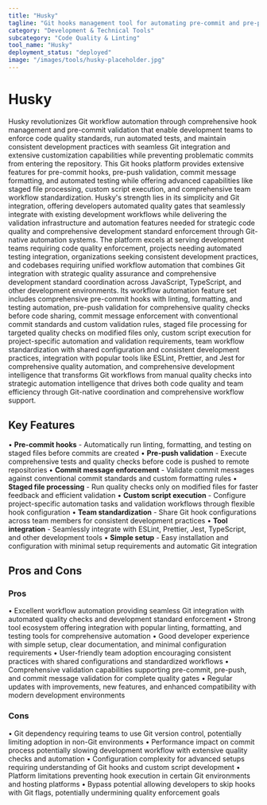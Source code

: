 ```yaml
---
title: "Husky"
tagline: "Git hooks management tool for automating pre-commit and pre-push workflows"
category: "Development & Technical Tools"
subcategory: "Code Quality & Linting"
tool_name: "Husky"
deployment_status: "deployed"
image: "/images/tools/husky-placeholder.jpg"
---
```


# Husky

Husky revolutionizes Git workflow automation through comprehensive hook management and pre-commit validation that enable development teams to enforce code quality standards, run automated tests, and maintain consistent development practices with seamless Git integration and extensive customization capabilities while preventing problematic commits from entering the repository. This Git hooks platform provides extensive features for pre-commit hooks, pre-push validation, commit message formatting, and automated testing while offering advanced capabilities like staged file processing, custom script execution, and comprehensive team workflow standardization. Husky's strength lies in its simplicity and Git integration, offering developers automated quality gates that seamlessly integrate with existing development workflows while delivering the validation infrastructure and automation features needed for strategic code quality and comprehensive development standard enforcement through Git-native automation systems. The platform excels at serving development teams requiring code quality enforcement, projects needing automated testing integration, organizations seeking consistent development practices, and codebases requiring unified workflow automation that combines Git integration with strategic quality assurance and comprehensive development standard coordination across JavaScript, TypeScript, and other development environments. Its workflow automation feature set includes comprehensive pre-commit hooks with linting, formatting, and testing automation, pre-push validation for comprehensive quality checks before code sharing, commit message enforcement with conventional commit standards and custom validation rules, staged file processing for targeted quality checks on modified files only, custom script execution for project-specific automation and validation requirements, team workflow standardization with shared configuration and consistent development practices, integration with popular tools like ESLint, Prettier, and Jest for comprehensive quality automation, and comprehensive development intelligence that transforms Git workflows from manual quality checks into strategic automation intelligence that drives both code quality and team efficiency through Git-native coordination and comprehensive workflow support.

## Key Features

• **Pre-commit hooks** - Automatically run linting, formatting, and testing on staged files before commits are created
• **Pre-push validation** - Execute comprehensive tests and quality checks before code is pushed to remote repositories
• **Commit message enforcement** - Validate commit messages against conventional commit standards and custom formatting rules
• **Staged file processing** - Run quality checks only on modified files for faster feedback and efficient validation
• **Custom script execution** - Configure project-specific automation tasks and validation workflows through flexible hook configuration
• **Team standardization** - Share Git hook configurations across team members for consistent development practices
• **Tool integration** - Seamlessly integrate with ESLint, Prettier, Jest, TypeScript, and other development tools
• **Simple setup** - Easy installation and configuration with minimal setup requirements and automatic Git integration

## Pros and Cons

### Pros
• Excellent workflow automation providing seamless Git integration with automated quality checks and development standard enforcement
• Strong tool ecosystem offering integration with popular linting, formatting, and testing tools for comprehensive automation
• Good developer experience with simple setup, clear documentation, and minimal configuration requirements
• User-friendly team adoption encouraging consistent practices with shared configurations and standardized workflows
• Comprehensive validation capabilities supporting pre-commit, pre-push, and commit message validation for complete quality gates
• Regular updates with improvements, new features, and enhanced compatibility with modern development environments

### Cons
• Git dependency requiring teams to use Git version control, potentially limiting adoption in non-Git environments
• Performance impact on commit process potentially slowing development workflow with extensive quality checks and automation
• Configuration complexity for advanced setups requiring understanding of Git hooks and custom script development
• Platform limitations preventing hook execution in certain Git environments and hosting platforms
• Bypass potential allowing developers to skip hooks with Git flags, potentially undermining quality enforcement goals